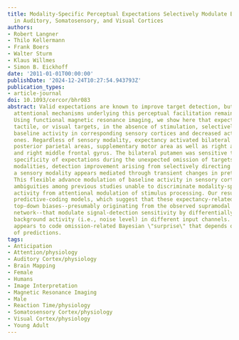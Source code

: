 ```yaml
---
title: Modality-Specific Perceptual Expectations Selectively Modulate Baseline Activity
  in Auditory, Somatosensory, and Visual Cortices
authors:
- Robert Langner
- Thilo Kellermann
- Frank Boers
- Walter Sturm
- Klaus Willmes
- Simon B. Eickhoff
date: '2011-01-01T00:00:00'
publishDate: '2024-12-24T10:27:54.943793Z'
publication_types:
- article-journal
doi: 10.1093/cercor/bhr083
abstract: Valid expectations are known to improve target detection, but the preparatory
  attentional mechanisms underlying this perceptual facilitation remain an open issue.
  Using functional magnetic resonance imaging, we show here that expecting auditory,
  tactile, or visual targets, in the absence of stimulation, selectively increased
  baseline activity in corresponding sensory cortices and decreased activity in irrelevant
  ones. Regardless of sensory modality, expectancy activated bilateral premotor and
  posterior parietal areas, supplementary motor area as well as right anterior insula
  and right middle frontal gyrus. The bilateral putamen was sensitive to the modality
  specificity of expectations during the unexpected omission of targets. Thus, across
  modalities, detection improvement arising from selectively directing attention to
  a sensory modality appears mediated through transient changes in pretarget activity.
  This flexible advance modulation of baseline activity in sensory cortices resolves
  ambiguities among previous studies unable to discriminate modality-specific preparatory
  activity from attentional modulation of stimulus processing. Our results agree with
  predictive-coding models, which suggest that these expectancy-related changes reflect
  top-down biases--presumably originating from the observed supramodal frontoparietal
  network--that modulate signal-detection sensitivity by differentially modifying
  background activity (i.e., noise level) in different input channels. The putamen
  appears to code omission-related Bayesian \"surprise\" that depends on the specificity
  of predictions.
tags:
- Anticipation
- Attention/physiology
- Auditory Cortex/physiology
- Brain Mapping
- Female
- Humans
- Image Interpretation
- Magnetic Resonance Imaging
- Male
- Reaction Time/physiology
- Somatosensory Cortex/physiology
- Visual Cortex/physiology
- Young Adult
---
```

